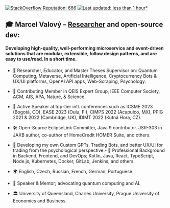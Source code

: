 [![StackOverflow Reputation: 666](https://img.shields.io/badge/StackOverflow-666-F27F33?logo=stackoverflow)](https://stackoverflow.com/users/3832336/marcelv3612) [![Last updated: less than 1 hour*](https://img.shields.io/badge/last%20updated-less%20than%201%20hour*-green)](https://github.com/marcelv3612/marcelv3612/actions)

## 🎓 Marcel Valový – [Researcher]([url](https://www.researchgate.net/profile/Marcel-Valovy)) and open-source dev:

#### Developing high-quality, well-performing microservice and event-driven solutions that are modular, extensible, follow design patterns, and are easy to use/read. In a short time.

- 🔭 Researcher, Educator, and Master Theses Supervisor on: Quantum Computing, Metaverse, Artificial Intelligence, Cryptocurrency Bots & UX/UI platforms, OpenAI API apps, Web-Scraping, Psychology.
- 🔬 Contributing Member in QEIS Expert Group, IEEE Computer Society, ACM, AIS, APA, Nature, & Science.
- 📣 Active Speaker at top-tier intl. conferences such as ICSME 2023 (Bogotá, CO), EASE 2023 (Oulu, FI), CIMPS 2022 (Acapulco, MX), PPIG 2021 & 2022 (Cambridge, UK), IDIMT 2022 (Kutná Hora, CZ).

- 🛠 Open-Source EclipseLink Committer, Java 9 contributor. JSR-303 in JAXB author, co-author of HomeCredit HOMER Suite, and others.
- 🙂 Developing my own Custom GPTs, Trading Bots, and better UX/UI for trading from the psychological perspective.- 💼 Professional Background in Backend, Frontend, and DevOps; Kotlin, Java, React, TypeScript, Node.js, Kubernetes, Docker, GitLab, Jenkins, and others.
- 🌍 English, Czech, Russian, French, German, Portuguese.
- 🎤 Speaker & Mentor; advocating quantum computing and AI.
- 🏛 University of Queensland, Charles University, Prague University of Economics and Business.
